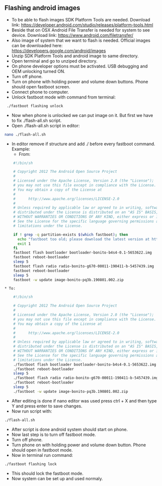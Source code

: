 ## Flashing android images

* To be able to flash images SDK Platform Tools are needed. Download link: https://developer.android.com/studio/releases/platform-tools.html
* Beside that on OSX Android File Transfer is needed for system to see device. Download link: https://www.android.com/filetransfer/
* Also image of system that we want to flash is needed. Official images can be downloaded here: https://developers.google.com/android/images
* Unzip SDK Platform Tools and android image to same directory.
* Open terminal and go to unziped directory.
* On phone developer options must be activated. USB debugging and OEM unlocking turned ON.
* Turn off phone.
* Turn on phone with holding power and volume down buttons. Phone should open fastboot screen.
* Connect phone to computer.
* Unlock fastboot mode with command from terminal:
``` bash
 ./fastboot flashing unlock
```
* Now when phone is unlocked we can put image on it. But first we have to fix ./flash-all.sh script.
* Open ./flash-all.sh script in editor:
``` bash
nano ./flash-all.sh
```
* In editor remove if structure and add ./ before every fastboot command. Example:
	* From:
``` bash
	#!/bin/sh

	# Copyright 2012 The Android Open Source Project
	#
	# Licensed under the Apache License, Version 2.0 (the "License");
	# you may not use this file except in compliance with the License.
	# You may obtain a copy of the License at
	#
	#      http://www.apache.org/licenses/LICENSE-2.0
	#
	# Unless required by applicable law or agreed to in writing, software
	# distributed under the License is distributed on an "AS IS" BASIS,
	# WITHOUT WARRANTIES OR CONDITIONS OF ANY KIND, either express or implied.
	# See the License for the specific language governing permissions and
	# limitations under the License.

	if ! grep -q partition-exists $(which fastboot); then
	  echo "fastboot too old; please download the latest version at https://developer.android.com/studio/releases/platform-tools.html"
	  exit 1
	fi
	fastboot flash bootloader bootloader-bonito-b4s4-0.1-5653622.img
	fastboot reboot-bootloader
	sleep 5
	fastboot flash radio radio-bonito-g670-00011-190411-b-5457439.img
	fastboot reboot-bootloader
	sleep 5
	fastboot -w update image-bonito-pq3b.190801.002.zip
```

	* To:

``` bash
	#!/bin/sh

	# Copyright 2012 The Android Open Source Project
	#
	# Licensed under the Apache License, Version 2.0 (the "License");
	# you may not use this file except in compliance with the License.
	# You may obtain a copy of the License at
	#
	#      http://www.apache.org/licenses/LICENSE-2.0
	#
	# Unless required by applicable law or agreed to in writing, software
	# distributed under the License is distributed on an "AS IS" BASIS,
	# WITHOUT WARRANTIES OR CONDITIONS OF ANY KIND, either express or implied.
	# See the License for the specific language governing permissions and
	# limitations under the License.
	./fastboot flash bootloader bootloader-bonito-b4s4-0.1-5653622.img
	./fastboot reboot-bootloader
	sleep 5
	./fastboot flash radio radio-bonito-g670-00011-190411-b-5457439.img
	./fastboot reboot-bootloader
	sleep 5
	./fastboot -w update image-bonito-pq3b.190801.002.zip
```
* After editing is done if nano editor was used press ctrl + X and then type Y and press enter to save changes.
* Now run script with:
``` bash
./flash-all.sh
```
* After script is done android system should start on phone.
* Now last step is to turn off fastboot mode.
* Turn off phone.
* Turn phone on with holding power and volume down button. Phone should open in fastboot mode.
* Now in terminal run command: 
``` bash
./fastboot flashing lock
```
* This should lock the fastboot mode. 
* Now system can be set up and used normaly.
